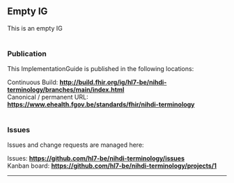 Empty IG
---
This is an empty IG
<br> </br>
###
### Publication
This ImplementationGuide is published in the following locations:

Continuous Build: __http://build.fhir.org/ig/hl7-be/nihdi-terminology/branches/main/index.html__  
Canonical / permanent URL: __https://www.ehealth.fgov.be/standards/fhir/nihdi-terminology__
<br> </br>

### Issues
Issues and change requests are managed here:  

Issues:  __https://github.com/hl7-be/nihdi-terminology/issues__  
Kanban board:  __https://github.com/hl7-be/nihdi-terminology/projects/1__  

---
